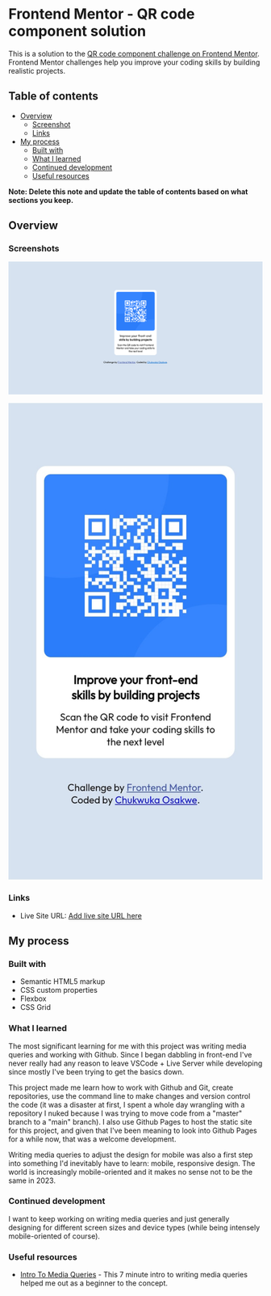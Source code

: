 # Frontend Mentor - QR code component solution

This is a solution to the [QR code component challenge on Frontend Mentor](https://www.frontendmentor.io/challenges/qr-code-component-iux_sIO_H). Frontend Mentor challenges help you improve your coding skills by building realistic projects. 

## Table of contents

- [Overview](#overview)
  - [Screenshot](#screenshot)
  - [Links](#links)
- [My process](#my-process)
  - [Built with](#built-with)
  - [What I learned](#what-i-learned)
  - [Continued development](#continued-development)
  - [Useful resources](#useful-resources)

**Note: Delete this note and update the table of contents based on what sections you keep.**

## Overview

### Screenshots

![desktop screenshot](images/qr-component-desktop-screenshot.png)

<p align="center">
  <img src="images/qr-component-mobile-screenshot.jpg"/>
</p>

### Links

- Live Site URL: [Add live site URL here](https://chukwuka-osakwe.github.io/qr-code-component-1/)

## My process

### Built with

- Semantic HTML5 markup
- CSS custom properties
- Flexbox
- CSS Grid

### What I learned

The most significant learning for me with this project was writing media queries and working with Github. Since I began dabbling in front-end I've never really had any reason to leave VSCode + Live Server while developing since mostly I've been trying to get the basics down.

This project made me learn how to work with Github and Git, create repositories, use the command line to make changes and version control the code (it was a disaster at first, I spent a whole day wrangling with a repository I nuked because I was trying to move code from a "master" branch to a "main" branch). I also use Github Pages to host the static site for this project, and given that I've been meaning to look into Github Pages for a while now, that was a welcome development.

Writing media queries to adjust the design for mobile was also a first step into something I'd inevitably have to learn: mobile, responsive design. The world is increasingly mobile-oriented and it makes no sense not to be the same in 2023.

### Continued development

I want to keep working on writing media queries and just generally designing for different screen sizes and device types (while being intensely mobile-oriented of course).

### Useful resources

- [Intro To Media Queries](https://www.example.com) - This 7 minute intro to writing media queries helped me out as a beginner to the concept.
